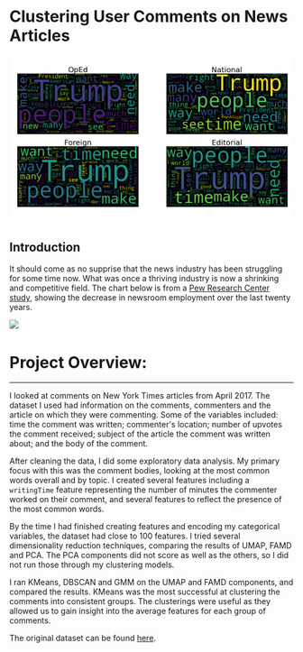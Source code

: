 # Clustering User Comments on News Articles
![](/images/wordclouds.png?raw=true "Example Images")
## Introduction

It should come as no supprise that the news industry has been struggling for some time now. What was once a thriving industry is now a shrinking and competitive field. The chart below is from a [Pew Research Center study](https://www.pewresearch.org/fact-tank/2020/04/20/u-s-newsroom-employment-has-dropped-by-a-quarter-since-2008/), showing the decrease in newsroom employment over the last twenty years.

<img src=https://www.pewresearch.org/wp-content/uploads/2020/04/ft_2020.04.20_newsroomemployment_01.png>



# Project Overview:
---
I looked at comments on New York Times articles from April 2017. The dataset I used had information on the comments, commenters and the article on which they were commenting. Some of the variables included: time the comment was written; commenter's location; number of upvotes the comment received; subject of the article the comment was written about; and the body of the comment.

After cleaning the data, I did some exploratory data analysis. My primary focus with this was the comment bodies, looking at the most common words overall and by topic. I created several features including a `writingTime` feature representing the number of minutes the commenter worked on their comment, and several features to reflect the presence of the most common words.


By the time I had finished creating features and encoding my categorical variables, the dataset had close to 100 features. I tried several dimensionality reduction techniques, comparing the results of UMAP, FAMD and PCA. The PCA components did not score as well as the others, so I did not run those through my clustering models. 

I ran KMeans, DBSCAN and GMM on the UMAP and FAMD components, and compared the results. KMeans was the most successful at clustering the comments into consistent groups. The clusterings were useful as they allowed us to gain insight into the average features for each group of comments.


The original dataset can be found <a href='https://www.kaggle.com/aashita/nyt-comments?select=CommentsApril2017.csv'>here</a>.
